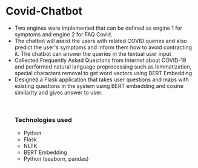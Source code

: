 <h1>Covid-Chatbot</h1>

<p>
<ul>
<li>Two engines were implemented that can be defined as engine 1 for symptoms and engine 2 for FAQ Covid.
<li>The chatbot will assist the users with related COVID queries and also predict the user's symptoms and inform them how to avoid contracting it. The chatbot can answer the queries in the textual user input</li>
<li>Collected Frequently Asked Questions from Internet about COVID-19 and performed
natural language preprocessing such as lemmatization, special characters removal to get word vectors using BERT
Embedding</li>
<li>Designed a Flask application that takes user questions and maps with existing questions in the system
using BERT embedding and cosine similarity and gives answer to user.</li>
</p>

<br>
<b><h3>Technologies used</h3></b>
<ul>
<li>Python</li>
<li>Flask</li>
<li>NLTK</li>
<li>BERT Embedding</li>
<li>Python (seaborn, pandas)</li>
</ul>
